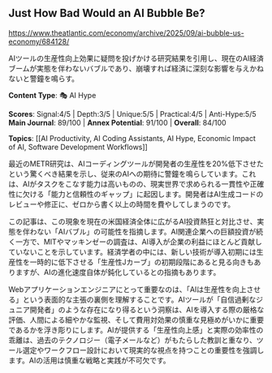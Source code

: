 ## Just How Bad Would an AI Bubble Be?

https://www.theatlantic.com/economy/archive/2025/09/ai-bubble-us-economy/684128/

AIツールの生産性向上効果に疑問を投げかける研究結果を引用し、現在のAI経済ブームが実態を伴わないバブルであり、崩壊すれば経済に深刻な影響を与えかねないと警鐘を鳴らす。

**Content Type**: 🎭 AI Hype

**Scores**: Signal:4/5 | Depth:3/5 | Unique:5/5 | Practical:4/5 | Anti-Hype:5/5
**Main Journal**: 89/100 | **Annex Potential**: 91/100 | **Overall**: 84/100

**Topics**: [[AI Productivity, AI Coding Assistants, AI Hype, Economic Impact of AI, Software Development Workflows]]

最近のMETR研究は、AIコーディングツールが開発者の生産性を20%低下させたという驚くべき結果を示し、従来のAIへの期待に警鐘を鳴らしています。これは、AIがタスクをこなす能力は高いものの、現実世界で求められる一貫性や正確性に欠ける「能力と信頼性のギャップ」に起因します。開発者はAI生成コードのレビューや修正に、ゼロから書く以上の時間を費やしてしまうのです。

この記事は、この現象を現在の米国経済全体に広がるAI投資熱狂と対比させ、実態を伴わない「AIバブル」の可能性を指摘します。AI関連企業への巨額投資が続く一方で、MITやマッキンゼーの調査は、AI導入が企業の利益にほとんど貢献していないことを示しています。経済学者の中には、新しい技術が導入初期には生産性を一時的に低下させる「生産性Jカーブ」の初期段階にあると見る向きもありますが、AIの進化速度自体が鈍化しているとの指摘もあります。

Webアプリケーションエンジニアにとって重要なのは、「AIは生産性を向上させる」という表面的な主張の裏側を理解することです。AIツールが「自信過剰なジュニア開発者」のような存在になり得るという洞察は、AIを導入する際の厳格な評価、人間による細やかな監視、そして費用対効果の慎重な見極めがいかに重要であるかを浮き彫りにします。AIが提供する「生産性向上感」と実際の効率性の乖離は、過去のテクノロジー（電子メールなど）がもたらした教訓と重なり、ツール選定やワークフロー設計において現実的な視点を持つことの重要性を強調します。AIの活用は慎重な戦略と実践が不可欠です。